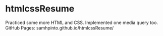 # htmlcssResume  
Practiced some more HTML and CSS. Implemented one media query too.  
GitHub Pages: samhpinto.github.io/htmlcssResume/
